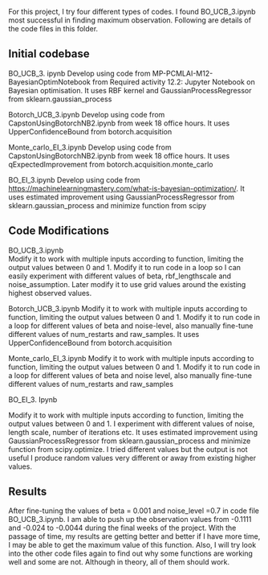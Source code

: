 For this project, I try four different types of codes. I found BO_UCB_3.ipynb most successful in finding maximum observation. Following are details of the code files in this folder. 
 

## Initial codebase 

BO_UCB_3. ipynb Develop using code from MP-PCMLAI-M12-BayesianOptimNotebook from Required activity 12.2: Jupyter Notebook on Bayesian optimisation. It uses RBF kernel and GaussianProcessRegressor from sklearn.gaussian_process 

Botorch_UCB_3.ipynb  Develop using code from CapstonUsingBotorchNB2.ipynb from week 18 office hours. It uses UpperConfidenceBound from botorch.acquisition 

Monte_carlo_EI_3.ipynb Develop using code from CapstonUsingBotorchNB2.ipynb from week 18 office hours. It uses  qExpectedImprovement from botorch.acquisition.monte_carlo 

BO_EI_3.ipynb Develop using code from https://machinelearningmastery.com/what-is-bayesian-optimization/. It uses estimated improvement using GaussianProcessRegressor from sklearn.gaussian_process and minimize function from scipy 

 

## Code Modifications 

BO_UCB_3.ipynb  
Modify it to work with multiple inputs according to function, limiting the output values between 0 and 1. Modify it to run code in a loop so I can easily experiment with different values of beta, rbf_lengthscale and noise_assumption.  Later modify it to use grid values around the existing highest observed values. 

Botorch_UCB_3.ipynb 
Modify it to work with multiple inputs according to function, limiting the output values between 0 and 1. Modify it to run code in a loop for different values of beta and noise-level, also manually fine-tune different values of num_restarts and raw_samples. It uses UpperConfidenceBound from botorch.acquisition 

Monte_carlo_EI_3.ipynb 
Modify it to work with multiple inputs according to function, limiting the output values between 0 and 1. Modify it to run code in a loop for different values of beta and noise level, also manually fine-tune different values of num_restarts and raw_samples 

BO_EI_3. Ipynb 

Modify it to work with multiple inputs according to function, limiting the output values between 0 and 1. I experiment with different values of noise, length scale, number of iterations etc. It uses estimated improvement using GaussianProcessRegressor from sklearn.gaussian_process and minimize function from scipy.optimize. I tried different values but the output is not useful I produce random values very different or away from existing higher values. 
 
 
## Results 
After fine-tuning the values of beta = 0.001 and noise_level =0.7 in code file BO_UCB_3.ipynb. I am able to push up the observation values from -0.1111 and -0.024 to -0.0044 during the final weeks of the project. With the passage of time, my results are getting better and better if I have more time, I may be able to get the maximum value of this function. Also, I will try look into the other code files again to find out why some functions are working well and some are not. Although in theory, all of them should work. 
 
 
 
